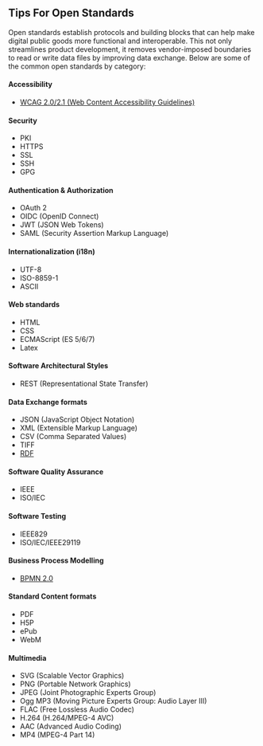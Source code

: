 ## Tips For Open Standards
Open standards establish protocols and building blocks that can help make digital public goods more functional and interoperable. This not only streamlines product development, it removes vendor-imposed boundaries to read or write data files by improving data exchange. Below are some of the common open standards by category: 

#### Accessibility
* [WCAG 2.0/2.1 (Web Content Accessibility Guidelines)](https://www.w3.org/WAI/standards-guidelines/wcag/)

#### Security
* PKI
* HTTPS
* SSL
* SSH
* GPG

#### Authentication & Authorization
* OAuth 2
* OIDC (OpenID Connect)
* JWT (JSON Web Tokens)
* SAML (Security Assertion Markup Language)

#### Internationalization (i18n)
* UTF-8
* ISO-8859-1
* ASCII

#### Web standards
* HTML
* CSS
* ECMAScript (ES 5/6/7)
* Latex

#### Software Architectural Styles
* REST (Representational State Transfer)

#### Data Exchange formats 
* JSON (JavaScript Object Notation)
* XML (Extensible Markup Language)
* CSV (Comma Separated Values)
* TIFF
* [RDF](https://en.wikipedia.org/wiki/Resource_Description_Framework)

#### Software Quality Assurance
* IEEE
* ISO/IEC

#### Software Testing 
* IEEE829
* ISO/IEC/IEEE29119

#### Business Process Modelling
* [BPMN 2.0](https://www.omg.org/spec/BPMN/2.0/)

#### Standard Content formats
* PDF
* H5P
* ePub
* WebM
 
 #### Multimedia
* SVG (Scalable Vector Graphics)
* PNG (Portable Network Graphics)
* JPEG (Joint Photographic Experts Group)
* Ogg MP3 (Moving Picture Experts Group: Audio Layer III)
* FLAC (Free Lossless Audio Codec)
* H.264 (H.264/MPEG-4 AVC)
* AAC (Advanced Audio Coding)
* MP4 (MPEG-4 Part 14)
